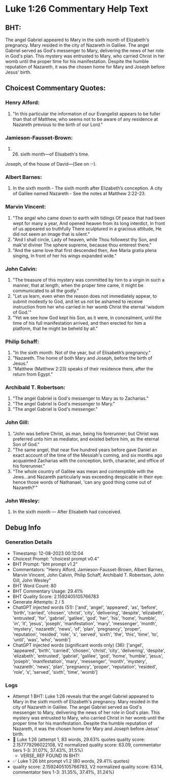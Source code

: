 # Luke 1:26 Commentary Help Text

## BHT:
The angel Gabriel appeared to Mary in the sixth month of Elizabeth's pregnancy. Mary resided in the city of Nazareth in Galilee. The angel Gabriel served as God's messenger to Mary, delivering the news of her role in God's plan. This mystery was entrusted to Mary, who carried Christ in her womb until the proper time for his manifestation. Despite the humble reputation of Nazareth, it was the chosen home for Mary and Joseph before Jesus' birth.

## Choicest Commentary Quotes:
### Henry Alford:
1. "In this particular the information of our Evangelist appears to be fuller than that of Matthew, who seems not to be aware of any residence at Nazareth previous to the birth of our Lord."

### Jamieson-Fausset-Brown:
1. 26. sixth month—of Elisabeth's
	time. 
	
Joseph, of the house of
	David—(See on :-).


### Albert Barnes:
1. In the sixth month - The sixth month after Elizabeth’s conception.
A city of Galilee named Nazareth - See the notes at Matthew 2:22-23.


### Marvin Vincent:
1. "The angel who came down to earth with tidings Of peace that had been wept for many a year, And opened heaven from its long interdict, In front of us appeared so truthfully There sculptured in a gracious attitude, He did not seem an image that is silent." 
2. "And I shall circle, Lady of heaven, while Thou followest thy Son, and mak'st diviner The sphere supreme, because thou enterest there." 
3. "And the same love that first descended then, Ave Maria gratia plena singing, In front of her his wings expanded wide."

### John Calvin:
1. "The treasure of this mystery was committed by him to a virgin in such a manner, that at length, when the proper time came, it might be communicated to all the godly."
2. "Let us learn, even when the reason does not immediately appear, to submit modestly to God, and let us not be ashamed to receive instruction from her who carried in her womb Christ the eternal 'wisdom of God.'"
3. "Yet we see how God kept his Son, as it were, in concealment, until the time of his full manifestation arrived, and then erected for him a platform, that he might be beheld by all."

### Philip Schaff:
1. "In the sixth month. Not of the year, but of Elisabeth’s pregnancy."
2. "Nazareth. The home of both Mary and Joseph, before the birth of Jesus."
3. "Matthew (Matthew 2:23) speaks of their residence there, after the return from Egypt."

### Archibald T. Robertson:
1. "The angel Gabriel is God's messenger to Mary as to Zacharias." 
2. "The angel Gabriel is God's messenger to Mary."
3. "The angel Gabriel is God's messenger."

### John Gill:
1. "John was before Christ, as man, being his forerunner; but Christ was preferred unto him as mediator, and existed before him, as the eternal Son of God."
2. "The same angel, that near five hundred years before gave Daniel an exact account of the time of the Messiah's coming, and six months ago acquainted Zacharias with the conception, birth, character, and office of his forerunner."
3. "The whole country of Galilee was mean and contemptible with the Jews...and Nazareth particularly was exceeding despicable in their eye: hence those words of Nathanael, 'can any good thing come out of Nazareth?'"

### John Wesley:
1. In the sixth month — After Elisabeth had conceived.



## Debug Info
### Generation Details
- Timestamp: 12-08-2023 00:12:04
- Choicest Prompt: "choicest prompt v0.4"
- BHT Prompt: "bht prompt v1.2"
- Commentators: "Henry Alford, Jamieson-Fausset-Brown, Albert Barnes, Marvin Vincent, John Calvin, Philip Schaff, Archibald T. Robertson, John Gill, John Wesley"
- BHT Word Count: 80
- BHT Commentary Usage: 29.41%
- BHT Quality Score: 2.1592405105766783
- Generate Attempts: 2 / 5
- ChatGPT injected words (51):
	['and', 'angel', 'appeared', 'as', 'before', 'birth', 'carried', 'chosen', 'christ', 'city', 'delivering', 'despite', 'elizabeth', 'entrusted', 'for', 'gabriel', 'galilee', 'god', 'her', 'his', 'home', 'humble', 'in', 'it', 'jesus', 'joseph', 'manifestation', 'mary', 'messenger', 'month', 'mystery', 'nazareth', 'news', 'of', 'plan', 'pregnancy', 'proper', 'reputation', 'resided', 'role', 's', 'served', 'sixth', 'the', 'this', 'time', 'to', 'until', 'was', 'who', 'womb']
- ChatGPT injected words (significant words only) (36):
	['angel', 'appeared', 'birth', 'carried', 'chosen', 'christ', 'city', 'delivering', 'despite', 'elizabeth', 'entrusted', 'gabriel', 'galilee', 'god', 'home', 'humble', 'jesus', 'joseph', 'manifestation', 'mary', 'messenger', 'month', 'mystery', 'nazareth', 'news', 'plan', 'pregnancy', 'proper', 'reputation', 'resided', 'role', 's', 'served', 'sixth', 'time', 'womb']

### Logs
- Attempt 1 BHT: Luke 1:26 reveals that the angel Gabriel appeared to Mary in the sixth month of Elizabeth's pregnancy. Mary resided in the city of Nazareth in Galilee. The angel Gabriel served as God's messenger to Mary, delivering the news of her role in God's plan. This mystery was entrusted to Mary, who carried Christ in her womb until the proper time for his manifestation. Despite the humble reputation of Nazareth, it was the chosen home for Mary and Joseph before Jesus' birth.
- 🔄 Luke 1:26 (attempt 1, 83 words, 29.63% quotes quality score: 2.157779296022108, V2 normalized quality score: 63.09, commentator tiers 1-3: 31.07%, 37.43%, 31.5%) 
	- VERSE_REF FOUND IN BHT!
- ✅ Luke 1:26 bht prompt v1.2 (80 words, 29.41% quotes)
- quality score: 2.1592405105766783, V2 normalized quality score: 63.14, commentator tiers 1-3: 31.35%, 37.41%, 31.24%)